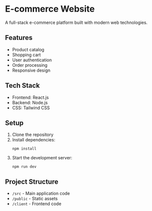 # E-commerce Website

A full-stack e-commerce platform built with modern web technologies.

## Features

- Product catalog
- Shopping cart
- User authentication
- Order processing
- Responsive design

## Tech Stack

- Frontend: React.js
- Backend: Node.js
- CSS: Tailwind CSS

## Setup

1. Clone the repository
2. Install dependencies:
   ```
   npm install
   ```
3. Start the development server:
   ```
   npm run dev
   ```

## Project Structure

- `/src` - Main application code
- `/public` - Static assets
- `/client` - Frontend code 